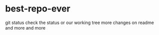 # best-repo-ever
git status check the status or our working tree
more changes on readme
and more and more